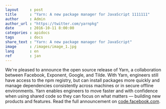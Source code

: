 ```yaml
---
layout     : post
title      : "Yarn: A new package manager for JavaScript 1111111"
author     : Admin
author_url : "https://twitter.com/yarnpkg"
date       : 2016-10-11 8:00:00
categories : apidocs
tags       : docs
share_text : "Yarn: A new package manager for JavaScript"
image      : /images/image_1.jpg
lang       : en
ref        : jan
---
```


We're pleased to announce the open source release of Yarn, a collaboration between Facebook, Exponent, Google, and Tilde. With Yarn, engineers still have access to the npm registry, but can install packages more quickly and manage dependencies consistently across machines or in secure offline environments. Yarn enables engineers to move faster and with confidence when using shared code so they can focus on what matters — building new products and features. Read the full announcement on [code.facebook.com](https://code.facebook.com/posts/1840075619545360).